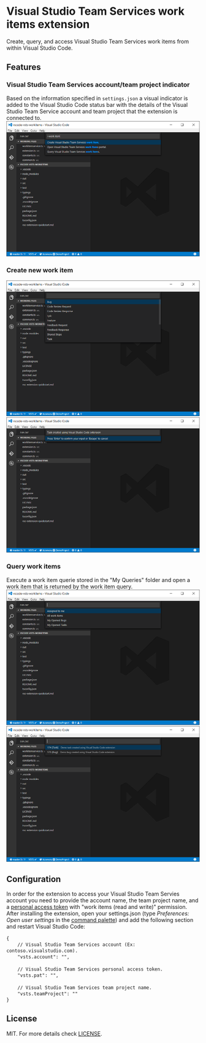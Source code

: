# Visual Studio Team Services work items extension

Create, query, and access Visual Studio Team Services work items from within Visual Studio Code.

## Features
### Visual Studio Team Services account/team project indicator
Based on the information specified in ```settings.json``` a visual indicator is added to the Visual Studio Code status bar with the details of the Visual Studio Team Service account and team project that the extension is connected to.
![VSCode](assets/vscode1.png)
### Create new work item
![VSCode](assets/vscode4.png)
![VSCode](assets/vscode5.png)
### Query work items
Execute a work item querie stored in the "My Queries" folder and open a work item that is returned by the work item query.
![VSCode](assets/vscode2.png)
![VSCode](assets/vscode3.png)

## Configuration 
In order for the extension to access your Visual Studio Team Servies account you need to provide the account name, the team project name, and a [personal access token](https://www.visualstudio.com/en-us/news/2015-jul-7-vso.aspx) with "work items (read and write)" permission. After installing the extension, open your settings.json (type *Preferences: Open user settings* in the [command palette](https://code.visualstudio.com/Docs/editor/codebasics#_command-palette)) and add the following section and restart Visual Studio Code:
```
{
	// Visual Studio Team Services account (Ex: contoso.visualstudio.com).
	"vsts.account": "",

	// Visual Studio Team Services personal access token.
	"vsts.pat": "",

	// Visual Studio Team Services team project name.
	"vsts.teamProject": ""
}
```

## License
MIT. For more details check [LICENSE](LICENSE).
